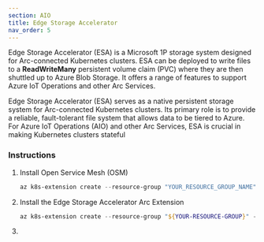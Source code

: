 ```yaml
---
section: AIO
title: Edge Storage Accelerator
nav_order: 5
---
```


Edge Storage Accelerator (ESA) is a Microsoft 1P storage system designed for Arc-connected Kubernetes clusters. ESA can be deployed to write files to a **ReadWriteMany** persistent volume claim (PVC) where they are then shuttled up to Azure Blob Storage. It offers a range of features to support Azure IoT Operations and other Arc Services. 

Edge Storage Accelerator (ESA) serves as a native persistent storage system for Arc-connected Kubernetes clusters. Its primary role is to provide a reliable, fault-tolerant file system that allows data to be tiered to Azure. For Azure IoT Operations (AIO) and other Arc Services, ESA is crucial in making Kubernetes clusters stateful

### Instructions

1. Install Open Service Mesh (OSM)
    ```powershell
    az k8s-extension create --resource-group "YOUR_RESOURCE_GROUP_NAME" --cluster-name "YOUR_CLUSTER_NAME" --cluster-type connectedClusters --extension-type Microsoft.openservicemesh --scope cluster --name osm
    ```

1. Install the Edge Storage Accelerator Arc Extension
    ```powershell
    az k8s-extension create --resource-group "${YOUR-RESOURCE-GROUP}" --cluster-name "${YOUR-CLUSTER-NAME}" --cluster-type connectedClusters --name hydraext --extension-type microsoft.edgestorageaccelerator
    ```
    
1. 